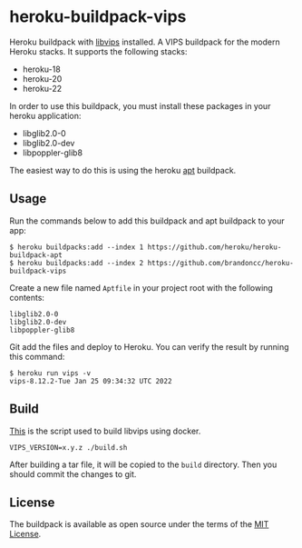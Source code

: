 # heroku-buildpack-vips

Heroku buildpack with [libvips](https://github.com/libvips/libvips) installed. A VIPS buildpack for the modern Heroku stacks. It supports the following stacks:

- heroku-18
- heroku-20
- heroku-22

In order to use this buildpack, you must install these packages in your heroku application:

- libglib2.0-0
- libglib2.0-dev
- libpoppler-glib8

The easiest way to do this is using the heroku [apt](https://github.com/heroku/heroku-buildpack-apt) buildpack.

## Usage

Run the commands below to add this buildpack and apt buildpack to your app:

```
$ heroku buildpacks:add --index 1 https://github.com/heroku/heroku-buildpack-apt
$ heroku buildpacks:add --index 2 https://github.com/brandoncc/heroku-buildpack-vips
```

Create a new file named `Aptfile` in your project root with the following contents:

```
libglib2.0-0
libglib2.0-dev
libpoppler-glib8
```

Git add the files and deploy to Heroku. You can verify the result by running this command:

```
$ heroku run vips -v
vips-8.12.2-Tue Jan 25 09:34:32 UTC 2022
```

## Build

[This](./build.sh) is the script used to build libvips using docker.

```
VIPS_VERSION=x.y.z ./build.sh
```

After building a tar file, it will be copied to the `build` directory. Then you should commit the changes to git.

## License

The buildpack is available as open source under the terms of the [MIT License](https://opensource.org/licenses/MIT).
